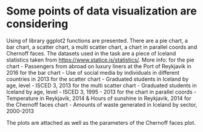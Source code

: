# Some points of data visualization are considering

Using of library ggplot2 functions are presented. There are a pie chart, a bar chart, a scatter chart, a multi scatter chart, a chart in parallel coords and Chernoff faces. 
The datasets used in the task are a piece of Iceland statistics taken from https://www.statice.is/statistics/. 
More info: 
for the pie chart - Passengers from abroad on luxury liners at the Port of Reykjavik in 2016 
for the bar chart - Use of social media by individuals in different countries in 2013 
for the scatter chart - Graduated students in Iceland by age, level - ISCED 3, 2013 
for the multi scatter chart - Graduated students in Iceland by age, level - ISCED 3, 1995 - 2013 
for the chart in parallel coords - Temperature in Reykjavik, 2014 & Hours of sunshine in Reykjavik, 2014 
for the Chernoff faces chart - Amounts of waste generated in Iceland by sector, 2000-2013 

The plots are attached as well as the parameters of the Chernoff faces plot.
